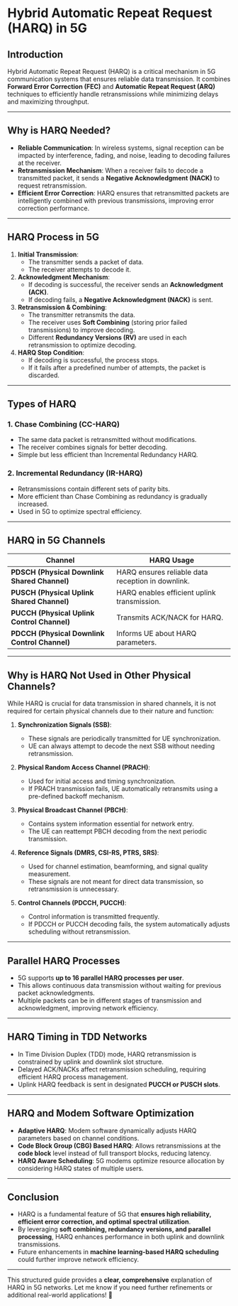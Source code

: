 # **Hybrid Automatic Repeat Request (HARQ) in 5G**

## **Introduction**
Hybrid Automatic Repeat Request (HARQ) is a critical mechanism in 5G communication systems that ensures reliable data transmission. It combines **Forward Error Correction (FEC)** and **Automatic Repeat Request (ARQ)** techniques to efficiently handle retransmissions while minimizing delays and maximizing throughput.

---

## **Why is HARQ Needed?**
- **Reliable Communication**: In wireless systems, signal reception can be impacted by interference, fading, and noise, leading to decoding failures at the receiver.
- **Retransmission Mechanism**: When a receiver fails to decode a transmitted packet, it sends a **Negative Acknowledgment (NACK)** to request retransmission.
- **Efficient Error Correction**: HARQ ensures that retransmitted packets are intelligently combined with previous transmissions, improving error correction performance.

---

## **HARQ Process in 5G**
1. **Initial Transmission**:
   - The transmitter sends a packet of data.
   - The receiver attempts to decode it.
2. **Acknowledgment Mechanism**:
   - If decoding is successful, the receiver sends an **Acknowledgment (ACK)**.
   - If decoding fails, a **Negative Acknowledgment (NACK)** is sent.
3. **Retransmission & Combining**:
   - The transmitter retransmits the data.
   - The receiver uses **Soft Combining** (storing prior failed transmissions) to improve decoding.
   - Different **Redundancy Versions (RV)** are used in each retransmission to optimize decoding.
4. **HARQ Stop Condition**:
   - If decoding is successful, the process stops.
   - If it fails after a predefined number of attempts, the packet is discarded.

---

## **Types of HARQ**
### **1. Chase Combining (CC-HARQ)**
- The same data packet is retransmitted without modifications.
- The receiver combines signals for better decoding.
- Simple but less efficient than Incremental Redundancy HARQ.

### **2. Incremental Redundancy (IR-HARQ)**
- Retransmissions contain different sets of parity bits.
- More efficient than Chase Combining as redundancy is gradually increased.
- Used in 5G to optimize spectral efficiency.

---

## **HARQ in 5G Channels**
| **Channel** | **HARQ Usage** |
|------------|---------------|
| **PDSCH (Physical Downlink Shared Channel)** | HARQ ensures reliable data reception in downlink. |
| **PUSCH (Physical Uplink Shared Channel)** | HARQ enables efficient uplink transmission. |
| **PUCCH (Physical Uplink Control Channel)** | Transmits ACK/NACK for HARQ. |
| **PDCCH (Physical Downlink Control Channel)** | Informs UE about HARQ parameters. |

---

## **Why is HARQ Not Used in Other Physical Channels?**
While HARQ is crucial for data transmission in shared channels, it is not required for certain physical channels due to their nature and function:

1. **Synchronization Signals (SSB)**:
   - These signals are periodically transmitted for UE synchronization.
   - UE can always attempt to decode the next SSB without needing retransmission.

2. **Physical Random Access Channel (PRACH)**:
   - Used for initial access and timing synchronization.
   - If PRACH transmission fails, UE automatically retransmits using a pre-defined backoff mechanism.

3. **Physical Broadcast Channel (PBCH)**:
   - Contains system information essential for network entry.
   - The UE can reattempt PBCH decoding from the next periodic transmission.

4. **Reference Signals (DMRS, CSI-RS, PTRS, SRS)**:
   - Used for channel estimation, beamforming, and signal quality measurement.
   - These signals are not meant for direct data transmission, so retransmission is unnecessary.

5. **Control Channels (PDCCH, PUCCH)**:
   - Control information is transmitted frequently.
   - If PDCCH or PUCCH decoding fails, the system automatically adjusts scheduling without retransmission.

---

## **Parallel HARQ Processes**
- 5G supports **up to 16 parallel HARQ processes per user**.
- This allows continuous data transmission without waiting for previous packet acknowledgments.
- Multiple packets can be in different stages of transmission and acknowledgment, improving network efficiency.

---

## **HARQ Timing in TDD Networks**
- In Time Division Duplex (TDD) mode, HARQ retransmission is constrained by uplink and downlink slot structure.
- Delayed ACK/NACKs affect retransmission scheduling, requiring efficient HARQ process management.
- Uplink HARQ feedback is sent in designated **PUCCH or PUSCH slots**.

---

## **HARQ and Modem Software Optimization**
- **Adaptive HARQ**: Modem software dynamically adjusts HARQ parameters based on channel conditions.
- **Code Block Group (CBG) Based HARQ**: Allows retransmissions at the **code block** level instead of full transport blocks, reducing latency.
- **HARQ Aware Scheduling**: 5G modems optimize resource allocation by considering HARQ states of multiple users.

---

## **Conclusion**
- HARQ is a fundamental feature of 5G that **ensures high reliability, efficient error correction, and optimal spectral utilization**.
- By leveraging **soft combining, redundancy versions, and parallel processing**, HARQ enhances performance in both uplink and downlink transmissions.
- Future enhancements in **machine learning-based HARQ scheduling** could further improve network efficiency.

---

This structured guide provides a **clear, comprehensive** explanation of HARQ in 5G networks. Let me know if you need further refinements or additional real-world applications! 🚀
